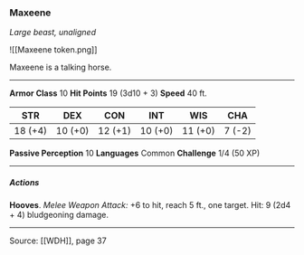 ### Maxeene
_Large beast, unaligned_

![[Maxeene token.png]]

Maxeene is a talking horse.






---

**Armor Class** 10
**Hit Points** 19 (3d10 + 3)
**Speed** 40 ft.

| STR     | DEX     | CON     | INT     | WIS     | CHA     |
|---------|---------|---------|---------|---------|---------|
| 18 (+4) | 10 (+0) | 12 (+1) | 10 (+0) | 11 (+0) | 7 (-2) |

**Passive Perception** 10
**Languages** Common
**Challenge** 1/4 (50 XP)

---

##### Actions
**Hooves**. _Melee Weapon Attack:_ +6 to hit, reach 5 ft., one target. Hit: 9 (2d4 + 4) bludgeoning damage.


---

Source: [[WDH]], page 37